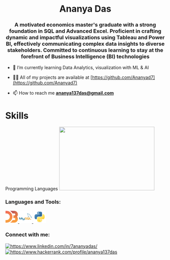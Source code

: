 <h1 align="center">Ananya Das</h1>
<h3 align="center">A motivated economics master's graduate with a strong foundation in SQL and Advanced Excel. Proficient in crafting dynamic and impactful visualizations using Tableau and Power BI, effectively communicating complex data insights to diverse stakeholders. Committed to continuous learning to stay at the forefront of Business Intelligence (BI) technologies</h3>

- 🌱 I’m currently learning Data Analytics, visualization with ML & AI 

- 👨‍💻 All of my projects are available at [https://github.com/Ananyad7](https://github.com/Ananyad7)

- 📫 How to reach me **ananya137das@gmail.com**

# Skills
Programming Languages
<img src="![logo](https://github.com/Ananyad7/Ananyad7/assets/164981636/d20388cf-f360-4d6b-9d13-50f4e9626d12)" width="300" height="200">




<h3 align="left">Languages and Tools:</h3>
<p align="left"> <a href="https://d3js.org/" target="_blank" rel="noreferrer"> <img src="https://raw.githubusercontent.com/devicons/devicon/master/icons/d3js/d3js-original.svg" alt="d3js" width="40" height="40"/> </a> <a href="https://www.mysql.com/" target="_blank" rel="noreferrer"> <img src="https://raw.githubusercontent.com/devicons/devicon/master/icons/mysql/mysql-original-wordmark.svg" alt="mysql" width="40" height="40"/> </a> <a href="https://www.python.org" target="_blank" rel="noreferrer"> <img src="https://raw.githubusercontent.com/devicons/devicon/master/icons/python/python-original.svg" alt="python" width="40" height="40"/> </a> </p>





<h3 align="left">Connect with me:</h3>
<p align="left">
<a href="https://www.linkedin.com/in/7ananyadas/" target="blank"><img align="center" src="https://raw.githubusercontent.com/rahuldkjain/github-profile-readme-generator/master/src/images/icons/Social/linked-in-alt.svg" alt="https://www.linkedin.com/in/7ananyadas/" height="30" width="40" /></a>
<a href="https://www.hackerrank.com/profile/ananya137das" target="blank"><img align="center" src="https://raw.githubusercontent.com/rahuldkjain/github-profile-readme-generator/master/src/images/icons/Social/hackerrank.svg" alt="https://www.hackerrank.com/profile/ananya137das" height="30" width="40" /></a>
</p>
